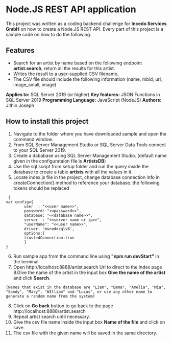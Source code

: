 # Node.JS REST API application 

This project was written as a coding backend challenge for **Incedo Services GmbH** on how to create a Node.JS REST API. Every part of this project is a sample code on how to do the following.

## Features
* Search for an artist by name based on the following endpoint **artist.search**, return all the
results for this artist.
* Writes the result to a user-supplied CSV filename.
* The CSV file should include the following information (name, mbid, url, image_small,
image)

**Applies to:** SQL Server 2019 (or higher)
**Key features:** JSON Functions in SQL Server 2019 
**Programming Language:** JavaScript (NodeJS)
**Authors:** Jithin Joseph

## How to install this project 

1. Navigate to the folder where you have downloaded sample and open the command window.
2. From SQL Server Management Studio or SQL Server Data Tools connect to your SQL Server 2019.
3. Create a dababase using SQL Server Management Studio. (default name given in the configurataion file is **ArtistsDB**)
4. Use the sql script from setup folder and run the query inside the database to create a table **artists** with all the values in it.
5. Locate index.js file in the project, change database connection info in createConnection() method to reference your database. the following tokens should be replaced
```
 {
var config={
        user  : "<<user name>>",
        password: "<<password>>",
        database: "<<database name>>",
        server  : "<<server name or ip>>",
        "userName": "<<user name>>",
        driver: 'msnodesqlv8',
        options:{
        trustedConnection:true
        }
}
```
6. Run sample app from the command line using **"npm run devStart"** in the terminal
7. Open http://localhost:8888/artist.search Url to direct to the index page 
8.Give the name of the artist in the input box **Give the name of the artist** and click **Search**.
```
(Names that exist in the database are "Liam", "Emma", "Amelia", "Mia", "Sandy", "Mary", "WIlliam" and "Lucas", or use any other name to generate a random name from the system)
```
8. Click on **Go back** button to go back to the page http://localhost:8888/artist.search
9. Repeat artist search until necessary.
10. Give the csv file name inside the input box **Name of the file** and click on save. 
11. The csv file with the given name will be saved in the same directory. 



